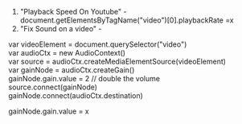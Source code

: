 1. "Playback Speed On Youtube" -  
  document.getElementsByTagName("video")[0].playbackRate =x
2. "Fix Sound on a video" - 

var videoElement = document.querySelector("video")    
var audioCtx = new AudioContext()    
var source = audioCtx.createMediaElementSource(videoElement)    
var gainNode = audioCtx.createGain()    
gainNode.gain.value = 2 // double the volume    
source.connect(gainNode)    
gainNode.connect(audioCtx.destination)


gainNode.gain.value = x
